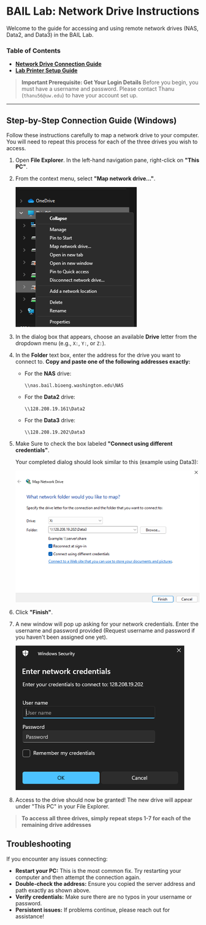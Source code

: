 # BAIL Lab: Network Drive Instructions

Welcome to the guide for accessing and using remote network drives (NAS, Data2, and Data3) in the BAIL Lab.

### Table of Contents
*   **[Network Drive Connection Guide](index.html)**
*   **[Lab Printer Setup Guide](printer-setup.html)**

> **Important Prerequisite: Get Your Login Details**
> Before you begin, you must have a username and password. Please contact Thanu (`thanu56@uw.edu`) to have your account set up.

---

## Step-by-Step Connection Guide (Windows)

Follow these instructions carefully to map a network drive to your computer. You will need to repeat this process for each of the three drives you wish to access.

1.  Open **File Explorer**. In the left-hand navigation pane, right-click on **"This PC"**.
2.  From the context menu, select **"Map network drive..."**.

    ![Screenshot of right-clicking 'This PC'](./assets/images/image1.png)

3.  In the dialog box that appears, choose an available **Drive** letter from the dropdown menu (e.g., `X:`, `Y:`, or `Z:`).

4.  In the **Folder** text box, enter the address for the drive you want to connect to. **Copy and paste one of the following addresses exactly:**

    *   For the **NAS** drive:
        ```
        \\nas.bail.bioeng.washington.edu\NAS
        ```
    *   For the **Data2** drive:
        ```
        \\128.208.19.161\Data2
        ```
    *   For the **Data3** drive:
        ```
        \\128.208.19.202\Data3
        ```

5.  Make Sure to check the box labeled **"Connect using different credentials"**.

    Your completed dialog should look similar to this (example using Data3):

    ![Screenshot of the completed 'Map Network Drive' dialog'](./assets/images/image2.png)

6.  Click **"Finish"**.

7.  A new window will pop up asking for your network credentials. Enter the username and password provided (Request username and password if you haven't been assigned one yet).

    ![Screenshot of the Windows Security login prompt](./assets/images/image3.png)

8.  Access to the drive should now be granted! The new drive will appear under "This PC" in your File Explorer.

> **To access all three drives, simply repeat steps 1-7 for each of the remaining drive addresses**

## Troubleshooting

If you encounter any issues connecting:
*   **Restart your PC:** This is the most common fix. Try restarting your computer and then attempt the connection again.
*   **Double-check the address:** Ensure you copied the server address and path exactly as shown above.
*   **Verify credentials:** Make sure there are no typos in your username or password.
*   **Persistent issues:** If problems continue, please reach out for assistance!
